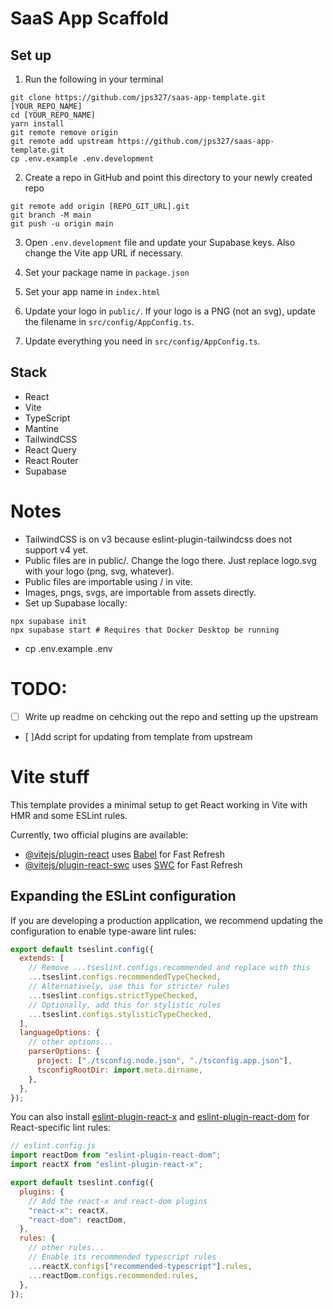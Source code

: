 # SaaS App Scaffold

## Set up

1. Run the following in your terminal

```
git clone https://github.com/jps327/saas-app-template.git [YOUR_REPO_NAME]
cd [YOUR_REPO_NAME]
yarn install
git remote remove origin
git remote add upstream https://github.com/jps327/saas-app-template.git
cp .env.example .env.development
```

2. Create a repo in GitHub and point this directory to your newly created repo

```
git remote add origin [REPO_GIT_URL].git
git branch -M main
git push -u origin main
```

3. Open `.env.development` file and update your Supabase keys. Also change the Vite app URL if necessary.

4. Set your package name in `package.json`

5. Set your app name in `index.html`

6. Update your logo in `public/`. If your logo is a PNG (not an svg), update the filename in `src/config/AppConfig.ts`.

7. Update everything you need in `src/config/AppConfig.ts`.

## Stack

- React
- Vite
- TypeScript
- Mantine
- TailwindCSS
- React Query
- React Router
- Supabase

# Notes

- TailwindCSS is on v3 because eslint-plugin-tailwindcss does not support v4 yet.
- Public files are in public/. Change the logo there. Just replace logo.svg with your logo (png, svg, whatever).
- Public files are importable using / in vite.
- Images, pngs, svgs, are importable from assets directly.
- Set up Supabase locally:

```
npx supabase init
npx supabase start # Requires that Docker Desktop be running
```

- cp .env.example .env

# TODO:

- [ ] Write up readme on cehcking out the repo and setting up the upstream
- [ ]Add script for updating from template from upstream

# Vite stuff

This template provides a minimal setup to get React working in Vite with HMR and some ESLint rules.

Currently, two official plugins are available:

- [@vitejs/plugin-react](https://github.com/vitejs/vite-plugin-react/blob/main/packages/plugin-react/README.md) uses [Babel](https://babeljs.io/) for Fast Refresh
- [@vitejs/plugin-react-swc](https://github.com/vitejs/vite-plugin-react-swc) uses [SWC](https://swc.rs/) for Fast Refresh

## Expanding the ESLint configuration

If you are developing a production application, we recommend updating the configuration to enable type-aware lint rules:

```js
export default tseslint.config({
  extends: [
    // Remove ...tseslint.configs.recommended and replace with this
    ...tseslint.configs.recommendedTypeChecked,
    // Alternatively, use this for stricter rules
    ...tseslint.configs.strictTypeChecked,
    // Optionally, add this for stylistic rules
    ...tseslint.configs.stylisticTypeChecked,
  ],
  languageOptions: {
    // other options...
    parserOptions: {
      project: ["./tsconfig.node.json", "./tsconfig.app.json"],
      tsconfigRootDir: import.meta.dirname,
    },
  },
});
```

You can also install [eslint-plugin-react-x](https://github.com/Rel1cx/eslint-react/tree/main/packages/plugins/eslint-plugin-react-x) and [eslint-plugin-react-dom](https://github.com/Rel1cx/eslint-react/tree/main/packages/plugins/eslint-plugin-react-dom) for React-specific lint rules:

```js
// eslint.config.js
import reactDom from "eslint-plugin-react-dom";
import reactX from "eslint-plugin-react-x";

export default tseslint.config({
  plugins: {
    // Add the react-x and react-dom plugins
    "react-x": reactX,
    "react-dom": reactDom,
  },
  rules: {
    // other rules...
    // Enable its recommended typescript rules
    ...reactX.configs["recommended-typescript"].rules,
    ...reactDom.configs.recommended.rules,
  },
});
```
